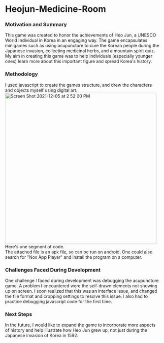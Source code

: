 # Heojun-Medicine-Room
### Motivation and Summary
This game was created to honor the achievements of Heo Jun, a UNESCO World Individual in Korea in an engaging way.
The game encapsulates minigames such as using acupuncture to cure the Korean people during the Japanese invasion, collecting medicinal herbs, and a mountain spirit quiz.<br />
My aim in creating this game was to help individuals (especially younger ones) learn more about this important figure and spread Korea's history.

### Methodology
I used javascript to create the games structure, and drew the characters and objects myself using digital art. 
<br />
<img width="491" alt="Screen Shot 2021-12-05 at 2 52 00 PM" src="https://user-images.githubusercontent.com/88376943/144735692-fd500de3-0708-4312-b883-d369fa777664.png">
<br />
Here's one segment of code.
<br />
The attached file is an apk file, so can be run on android. One could also search for "Nox App Player" and install the program on a computer.

### Challenges Faced During Development
One challenge I faced during development was debugging the acupuncture game. A problem I encountered were the self-drawn elements not showing up on screen. I soon realized that this was an interface issue, and changed the file format and cropping settings to resolve this issue. I also had to practice debugging javascript code for the first time.

### Next Steps
In the future, I would like to expand the game to incorporate more aspects of history and help illustrate how Heo Jun grew up, not just during the Japanese invasion of Korea in 1592.
